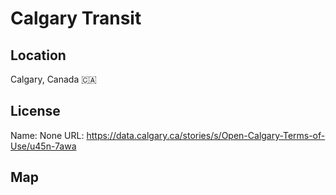 # Calgary Transit
    
## Location

Calgary, Canada 🇨🇦

## License

Name: None
URL: https://data.calgary.ca/stories/s/Open-Calgary-Terms-of-Use/u45n-7awa

## Map

<WorldMap topic="public-transport/rtfs-rt/Calgary_Transit/vehicle_positions/#" />
